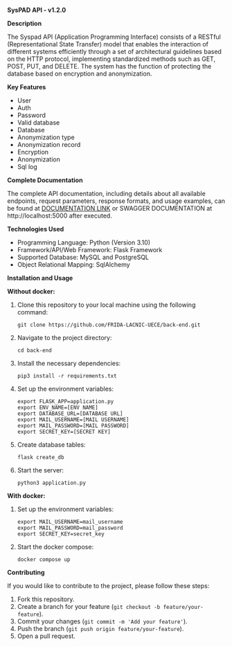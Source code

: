 **SysPAD API - v1.2.0**

**Description**

The Syspad API (Application Programming Interface) consists of a RESTful (Representational State Transfer) model that enables the interaction of different systems efficiently through a set of architectural guidelines based on the HTTP protocol, implementing standardized methods such as GET, POST, PUT, and DELETE. The system has the function of protecting the database based on encryption and anonymization.

**Key Features**

- User
- Auth
- Password
- Valid database
- Database
- Anonymization type
- Anonymization record
- Encryption
- Anonymization
- Sql log

**Complete Documentation**

The complete API documentation, including details about all available endpoints, request parameters, response formats, and usage examples, can be found at [DOCUMENTATION LINK](https://github.com/FRIDA-LACNIC-UECE/documentation/blob/main/SysPAD%20Documentation.pdf) or SWAGGER DOCUMENTATION at http://localhost:5000 after executed.

**Technologies Used**

- Programming Language: Python (Version 3.10)
- Framework/API/Web Framework: Flask Framework
- Supported Database: MySQL and PostgreSQL
- Object Relational Mapping: SqlAlchemy

**Installation and Usage**

**Without docker:**  

1. Clone this repository to your local machine using the following command:

   ```
   git clone https://github.com/FRIDA-LACNIC-UECE/back-end.git
   ```

2. Navigate to the project directory:

   ```
   cd back-end
   ```

3. Install the necessary dependencies:

   ```
   pip3 install -r requirements.txt
   ```

4. Set up the environment variables:

   ```
   export FLASK_APP=application.py
   export ENV_NAME=[ENV NAME]
   export DATABASE_URL=[DATABASE URL]
   export MAIL_USERNAME=[MAIL USERNAME]
   export MAIL_PASSWORD=[MAIL PASSWORD]
   export SECRET_KEY=[SECRET KEY]
   ```

5. Create database tables:

   ```
   flask create_db
   ```

6. Start the server:

   ```
   python3 application.py
   ```

**With docker:** 
1. Set up the environment variables:

   ```
   export MAIL_USERNAME=mail_username
   export MAIL_PASSWORD=mail_password
   export SECRET_KEY=secret_key
   ```

2. Start the docker compose:

   ```
   docker compose up
   ```


**Contributing**

If you would like to contribute to the project, please follow these steps:

1. Fork this repository.
2. Create a branch for your feature (`git checkout -b feature/your-feature`).
3. Commit your changes (`git commit -m 'Add your feature'`).
4. Push the branch (`git push origin feature/your-feature`).
5. Open a pull request.
